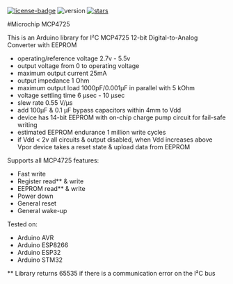 [![license-badge][]][license] ![version] [![stars][]][stargazers]

#Microchip MCP4725

This is an Arduino library for I²C MCP4725 12-bit Digital-to-Analog Converter with EEPROM

- operating/reference voltage 2.7v - 5.5v
- output voltage from 0 to operating voltage
- maximum output current 25mA
- output impedance 1 Ohm
- maximum output load 1000pF/0.001μF in parallel with 5 kOhm
- voltage settling time 6 μsec - 10 μsec 
- slew rate 0.55 V/μs
- add 100μF & 0.1 μF bypass capacitors within 4mm to Vdd
- device has 14-bit EEPROM with on-chip charge pump circuit for fail-safe writing
- estimated EEPROM endurance 1 million write cycles
- if Vdd < 2v all circuits & output disabled, when Vdd
  increases above Vpor device takes a reset state & upload data from EEPROM

Supports all MCP4725 features:

- Fast write
- Register read** & write
- EEPROM read** & write
- Power down
- General reset
- General wake-up

Tested on:

- Arduino AVR
- Arduino ESP8266
- Arduino ESP32
- Arduino STM32

** Library returns 65535 if there is a communication error on the I²C bus

[license]:       https://choosealicense.com/licenses/gpl-3.0/
[license-badge]: https://img.shields.io/aur/license/yaourt.svg
[version]:       https://img.shields.io/badge/Version-1.0.0-green.svg
[stars]:         https://img.shields.io/github/stars/enjoyneering/MCP4725.svg
[stargazers]:    https://github.com/enjoyneering/MCP4725/stargazers
